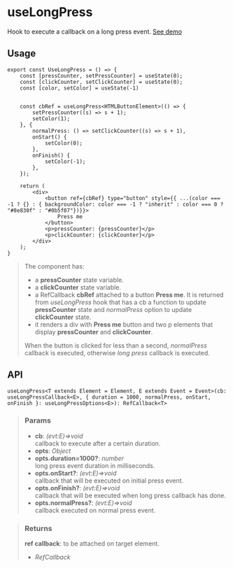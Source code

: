 # useLongPress
Hook to execute a callback on a long press event. [See demo](https://react-tools.ndria.dev/#/hooks/events/useLongPress)

## Usage

```tsx
export const UseLongPress = () => {
	const [pressCounter, setPressCounter] = useState(0);
	const [clickCounter, setClickCounter] = useState(0);
	const [color, setColor] = useState(-1)


	const cbRef = useLongPress<HTMLButtonElement>(() => {
		setPressCounter((s) => s + 1);
		setColor(1);
	}, {
		normalPress: () => setClickCounter((s) => s + 1),
		onStart() {
			setColor(0);
		},
		onFinish() {
			setColor(-1);
		},
	});

	return (
		<div>
			<button ref={cbRef} type="button" style={{ ...(color === -1 ? {} : { backgroundColor: color === -1 ? "inherit" : color === 0 ? "#8e830f" : "#0b5f07"})}}>
				Press me
			</button>
			<p>pressCounter: {pressCounter}</p>
			<p>clickCounter: {clickCounter}</p>
		</div>
	);
}
```

> The component has:
> - a __pressCounter__ state variable.
> - a __clickCounter__ state variable.
> - a RefCallback __cbRef__ attached to a button __Press me__. It is returned from _useLongPress_ hook that has a cb a function to update __pressCounter__ state and _normalPress_ option to update __clickCounter__ state.
> - it renders a div with __Press me__ button and two p elements that display __pressCounter__ and __clickCounter__.
> 
> When the button is clicked for less than a second, _normalPress_ callback is executed, otherwise _long press_ callback is executed.


## API

```tsx
useLongPress<T extends Element = Element, E extends Event = Event>(cb: useLongPressCallback<E>, { duration = 1000, normalPress, onStart, onFinish }: useLongPressOptions<E>): RefCallback<T>
```


> ### Params
>
> - __cb__: _(evt:E)=>void_  
callback to execute after a certain duration.
> - __opts__: _Object_
> - __opts.duration=1000?__: _number_  
long press event duration in milliseconds.
> - __opts.onStart?__: _(evt:E)=>void_  
callback that will be executed on initial press event.
> - __opts.onFinish?__: _(evt:E)=>void_  
callback that will be executed when long press callback has done.
> - __opts.normalPress?__: _(evt:E)=>void_  
callback executed on normal press event.
>



> ### Returns
>
> __ref callback__: to be attached on target element.
> - _RefCallback<T>_  
>